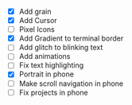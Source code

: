 - [x] Add grain
- [x] Add Cursor
- [ ] Pixel Icons
- [x] Add Gradient to terminal border
- [ ] Add glitch to blinking text
- [ ] Add animations
- [ ] Fix text highlighting
- [x] Portrait in phone
- [ ] Make scroll navigation in phone
- [ ] Fix projects in phone
